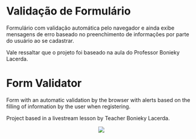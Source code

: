 # Validação de Formulário #

  Formulário com validação automática pelo navegador e ainda exibe mensagens de erro baseado no preenchimento de informações por parte do usuário ao se cadastrar.

   Vale ressaltar que o projeto foi baseado na aula do Professor Bonieky Lacerda.

# Form Validator #

  Form with an automatic validation by the browser with alerts based on the filling of information by the user when registering.
  
  Project based in a livestream lesson by Teacher Bonieky Lacerda.


<div align="center">
  <img src="https://user-images.githubusercontent.com/83242893/162582763-c5d1ffee-cd6b-4290-bce2-88897d85cf76.PNG">
</div>
  

